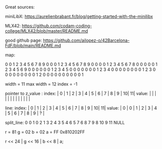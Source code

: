 Great sources:

miniLibX:
https://aurelienbrabant.fr/blog/getting-started-with-the-minilibx

MLX42:
https://github.com/codam-coding-college/MLX42/blob/master/README.md


good github page:
https://github.com/ailopez-o/42Barcelona-FdF/blob/main/README.md




map:

0 0 1 2 3 4 5 6 7 8 9
0 0 0 1 2 3 4 5 6 7 8 9
0 0 0 0 1 2 3 4 5 6 7 8
0 0 0 0 0 1 2 3 4 5 6 9
0 0 0 0 0 0 1 2 3 4 5
0 0 0 0 0 0 0 1 2 3 4
0 0 0 0 0 0 0 0 1 2 3
0 0 0 0 0 0 0 0 0 1 2
0 0 0 0 0 0 0 0 0 0 1

width = 11
max width = 12
index = -1

pointer to z_value :
index:	| 0 | 1 | 2 | 3 | 4 | 5 | 6 | 7 | 8 | 9 | 10| 11|
value:	|   |   |   |   |   |   |   |   |   |   |   |   |

line:
index:	| 0 | 1 | 2 | 3 | 4 | 5 | 6 | 7 | 8 | 9 | 10| 11|
value:	| 0 | 0 | 1 | 2 | 3 | 4 | 5 | 6 | 7 | 8 | 9 | ? |

split_line:
0	0
1	0
2	1
3	2
4	3
5	4
6	5
7	6
8	7
9	8
10	9
11	NULL




r = 81
g = 02
b = 02
a = FF
0x810202FF

r << 24 | g << 16 | b << 8 | a;
